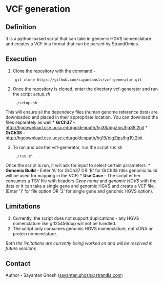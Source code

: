 # VCF generation 

## Definition

It is a python-based script that can take in genomic HGVS nomenclature and creates a VCF in a format that can be parsed by StrandOmics. 

## Execution

1. Clone the repository with the command - 

		git clone https://github.com/sayantansls/vcf-generator.git

2. Once the repository is cloned, enter the directory vcf-generator and run the script *setup.sh*

		./setup.sh

This will ensure all the dependecy files (human genome reference data) are downloaded and placed in their appropriate location.
You can download the files separately as well
	* **GrCh37** - http://hgdownload.cse.ucsc.edu/goldenpath/hg38/bigZips/hg38.2bit
	* **GrCh38** - http://hgdownload.cse.ucsc.edu/goldenpath/hg19/bigZips/hg19.2bit

3. To run and use the vcf-generator, run the script *run.sh*

		./run.sh

Once the script is run, it will ask for input to select certain parameters:
	* **Genomic Build** - Enter 'A' for GrCh37 OR 'B' for GrCh38 (this genomic build will be used for mapping in the VCF)
	* **Use Case** - The script either consumes a TSV file with headers *Gene name* and *genomic HGVS* with the data or it can take a single gene and genomic HGVS and create a VCF file. (Enter '1' for file option OR '2' for single gene and genomic HGVS option).

## Limitations

1. Currently, the script does not support duplications - any HGVS nomenclature like g.125456dup will not be handled.
2. The script only consumes genomic HGVS nomenclature, not cDNA or protein nomenclature.

*Both the limitations are currently being worked on and will be resolved in future versions*

## Contact

Author - Sayantan Ghosh (sayantan.ghosh@strandls.com)

